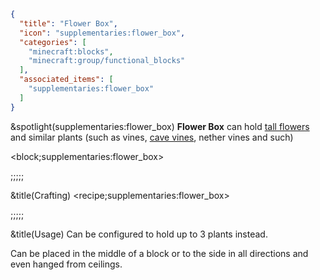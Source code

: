 ```json
{
  "title": "Flower Box",
  "icon": "supplementaries:flower_box",
  "categories": [
    "minecraft:blocks",
    "minecraft:group/functional_blocks"
  ],
  "associated_items": [
    "supplementaries:flower_box"
  ]
}
```

&spotlight(supplementaries:flower_box)
**Flower Box** can hold [tall flowers](^minecraft:tag/tall_flowers) and similar plants (such as vines, [cave vines](^minecraft:glow_berries), nether vines and such)


<block;supplementaries:flower_box>

;;;;;

&title(Crafting)
<recipe;supplementaries:flower_box>

;;;;;

&title(Usage)
Can be configured to hold up to 3 plants instead.


Can be placed in the middle of a block or to the side in all directions and even hanged from ceilings.
